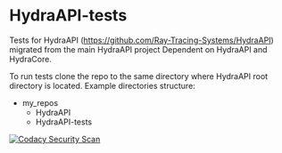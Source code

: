 # HydraAPI-tests
Tests for HydraAPI (https://github.com/Ray-Tracing-Systems/HydraAPI) migrated from the main HydraAPI project
Dependent on HydraAPI and HydraCore.

To run tests clone the repo to the same directory where HydraAPI root directory is located. Example directories structure:
* my_repos
    * HydraAPI
    * HydraAPI-tests


[![Codacy Security Scan](https://github.com/Ray-Tracing-Systems/HydraAPI-tests/actions/workflows/codacy-analysis.yml/badge.svg?branch=master)](https://github.com/Ray-Tracing-Systems/HydraAPI-tests/actions/workflows/codacy-analysis.yml)
